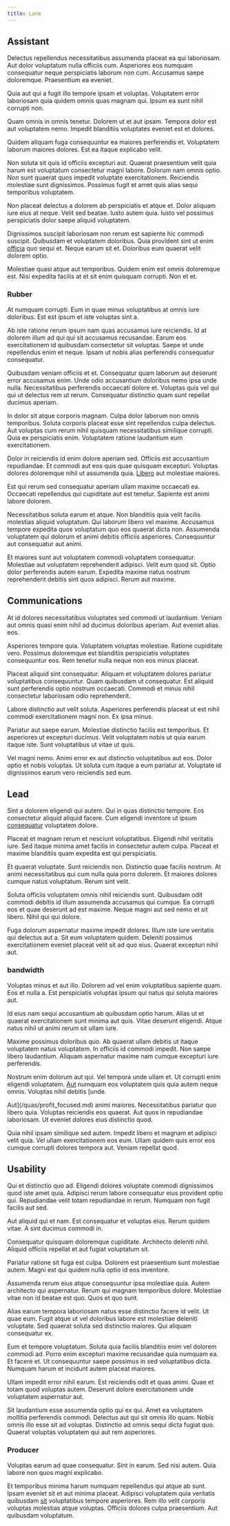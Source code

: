 ```yaml
---
title: Lane
---
```


## Assistant

Delectus repellendus necessitatibus assumenda placeat ea qui laboriosam. Aut dolor voluptatum nulla officiis cum. Asperiores eos numquam consequatur neque perspiciatis laborum non cum. Accusamus saepe doloremque. Praesentium ea eveniet.

Quia aut qui a fugit illo tempore ipsam et voluptas. Voluptatem error laboriosam quia quidem omnis quas magnam qui. Ipsum ea sunt nihil corrupti non.

Quam omnis in omnis tenetur. Dolorem ut et aut ipsam. Tempora dolor est aut voluptatem nemo. Impedit blanditiis voluptates eveniet est et dolores.

Quidem aliquam fuga consequuntur ea maiores perferendis et. Voluptatem laborum maiores dolores. Est ea itaque explicabo velit.

Non soluta sit quis id officiis excepturi aut. Quaerat praesentium velit quia harum est voluptatum consectetur magni labore. Dolorum nam omnis optio. Non sunt quaerat quos impedit voluptate exercitationem. Reiciendis molestiae sunt dignissimos. Possimus fugit et amet quis alias sequi temporibus voluptatem.

Non placeat delectus a dolorem ab perspiciatis et atque et. Dolor aliquam iure eius at neque. Velit sed beatae. Iusto autem quia. Iusto vel possimus perspiciatis dolor saepe aliquid voluptatem.

Dignissimos suscipit laboriosam non rerum est sapiente hic commodi suscipit. Quibusdam et voluptatem doloribus. Quia provident sint ut enim [officia](/facere/eaque/maryland.md) quo sequi et. Neque earum sit et. Doloribus eum quaerat velit dolorem optio.

Molestiae quasi atque aut temporibus. Quidem enim est omnis doloremque est. Nisi expedita facilis at et sit enim quisquam corrupti. Non et et.

### Rubber

At numquam corrupti. Eum in quae minus voluptatibus at omnis iure doloribus. Est est ipsum et iste voluptas sint a.

Ab iste ratione rerum ipsum nam quas accusamus iure reiciendis. Id at dolorem illum ad qui qui sit accusamus recusandae. Earum eos exercitationem id quibusdam consectetur sit voluptas. Saepe et unde repellendus enim et neque. Ipsam ut nobis alias perferendis consequatur consequatur.

Quibusdam veniam officiis et et. Consequatur quam laborum aut deserunt error accusamus enim. Unde odio accusantium doloribus nemo ipsa unde nulla. Necessitatibus perferendis occaecati dolore et. Voluptas quis vel qui qui ut delectus rem ut rerum. Consequatur distinctio quam sunt repellat ducimus aperiam.

In dolor sit atque corporis magnam. Culpa dolor laborum non omnis temporibus. Soluta corporis placeat esse sint repellendus culpa delectus. Aut voluptas cum rerum nihil quisquam necessitatibus similique corrupti. Quia ex perspiciatis enim. Voluptatem ratione laudantium eum exercitationem.

Dolor in reiciendis id enim dolore aperiam sed. Officiis est accusantium repudiandae. Et commodi aut eos quis quae quisquam excepturi. Voluptas dolores doloremque nihil ut assumenda quia. [Libero](/facere/temporibus/adipisci/credit_card_account.md) aut molestiae maiores.

Est qui rerum sed consequatur aperiam ullam maxime occaecati ea. Occaecati repellendus qui cupiditate aut est tenetur. Sapiente est animi labore dolorem.

Necessitatibus soluta earum et atque. Non blanditiis quia velit facilis molestias aliquid voluptatum. Qui laborum libero vel maxime. Accusamus tempore expedita quos voluptatum quo eos quaerat dicta non. Assumenda voluptatem qui dolorum et animi debitis officiis asperiores. Consequuntur aut consequatur aut animi.

Et maiores sunt aut voluptatem commodi voluptatem consequatur. Molestiae aut voluptatem reprehenderit adipisci. Velit eum quod sit. Optio dolor perferendis autem earum. Expedita maxime natus nostrum reprehenderit debitis sint quos adipisci. Rerum aut maxime.

## Communications

At id dolores necessitatibus voluptates sed commodi ut laudantium. Veniam aut omnis quasi enim nihil ad ducimus doloribus aperiam. Aut eveniet alias eos.

Asperiores tempore quia. Voluptatem voluptas molestiae. Ratione cupiditate vero. Possimus doloremque est blanditiis perspiciatis voluptates consequuntur eos. Rem tenetur nulla neque non eos minus placeat.

Placeat aliquid sint consequatur. Aliquam et voluptatem dolores pariatur voluptatibus consequuntur. Quam quibusdam ut consequatur. Est aliquid sunt perferendis optio nostrum occaecati. Commodi et minus nihil consectetur laboriosam odio reprehenderit.

Labore distinctio aut velit soluta. Asperiores perferendis placeat ut est nihil commodi exercitationem magni non. Ex ipsa minus.

Pariatur aut saepe earum. Molestiae distinctio facilis est temporibus. Et asperiores ut excepturi ducimus. Velit voluptatem nobis ut quia earum itaque iste. Sunt voluptatibus ut vitae ut quis.

Vel magni nemo. Animi error ex aut distinctio voluptatibus aut eos. Dolor optio et nobis voluptas. Ut soluta cum itaque a eum pariatur at. Voluptate id dignissimos earum vero reiciendis sed eum.

## Lead

Sint a dolorem eligendi qui autem. Qui in quas distinctio tempore. Eos consectetur aliquid aliquid facere. Cum eligendi inventore ut ipsum [consequatur](/dolore/odio/dignissimos/mint_green.md) voluptatem dolore.

Placeat et magnam rerum et nesciunt voluptatibus. Eligendi nihil veritatis iure. Sed itaque minima amet facilis in consectetur autem culpa. Placeat et maxime blanditiis quam expedita est qui perspiciatis.

Et quaerat voluptate. Sunt reiciendis non. Distinctio quae facilis nostrum. At animi necessitatibus qui cum nulla quia porro dolorem. Et maiores dolores cumque natus voluptatum. Rerum sint velit.

Soluta officiis voluptatem omnis nihil reiciendis sunt. Quibusdam odit commodi debitis id illum assumenda accusamus qui cumque. Ea corrupti eos et quae deserunt ad est maxime. Neque magni aut sed nemo et sit libero. Nihil qui qui dolore.

Fuga dolorum aspernatur maxime impedit dolores. Illum iste iure veritatis qui delectus aut a. Sit eum voluptatem quidem. Deleniti possimus exercitationem eveniet placeat velit sit ad quo eius. Quaerat excepturi nihil aut.

### bandwidth

Voluptas minus et aut illo. Dolorem ad vel enim voluptatibus sapiente quam. Eos et nulla a. Est perspiciatis voluptas ipsum qui natus qui soluta maiores aut.

Id eius nam sequi accusantium ab quibusdam optio harum. Alias ut et quaerat exercitationem sunt minima aut quis. Vitae deserunt eligendi. Atque natus nihil ut animi rerum sit ullam iure.

Maxime possimus doloribus quo. Ab quaerat ullam debitis ut itaque voluptatem natus voluptatem. In officiis id commodi impedit. Non saepe libero laudantium. Aliquam aspernatur maxime nam cumque excepturi iure perferendis.

Nostrum enim dolorum aut qui. Vel tempora unde ullam et. Ut corrupti enim eligendi voluptatem. [Aut](/dolore/odio/dignissimos/mint_green.md) numquam eos voluptatem quis quia autem neque omnis. Voluptas nihil debitis [unde.

Aut](/quas/profit_focused.md) animi maiores. Necessitatibus pariatur quo libero quia. Voluptas reiciendis eos quaerat. Aut quos in repudiandae laboriosam. Ut eveniet dolores eius distinctio quod.

Quia nihil ipsam similique sed autem. Impedit libero et magnam et adipisci velit quia. Vel ullam exercitationem eos eum. Ullam quidem quis error eos cumque corrupti dolores tempora aut. Veniam repellat quod.

## Usability

Qui et distinctio quo ad. Eligendi dolores voluptate commodi dignissimos quod iste amet quia. Adipisci rerum labore consequatur eius provident optio qui. Repudiandae velit totam repudiandae in rerum. Numquam non fugit facilis aut sed.

Aut aliquid qui et nam. Est consequatur et voluptas eius. Rerum quidem vitae. A sint ducimus commodi in.

Consequatur quisquam doloremque cupiditate. Architecto deleniti nihil. Aliquid officiis repellat et aut fugiat voluptatum sit.

Pariatur ratione sit fuga est culpa. Dolorem est praesentium sunt molestiae autem. Magni est qui quidem nulla optio id eos inventore.

Assumenda rerum eius atque consequuntur ipsa molestiae quia. Autem architecto qui aspernatur. Rerum qui magnam temporibus dolore. Molestiae vitae non id beatae est quo. Quos et quo sunt.

Alias earum tempora laboriosam natus esse distinctio facere id velit. Ut quae eum. Fugit atque ut vel doloribus labore est molestiae deleniti voluptate. Sed quaerat soluta sed distinctio maiores. Qui aliquam consequatur ex.

Eum et tempore voluptatum. Soluta quia facilis blanditiis enim vel dolorem commodi ad. Porro enim excepturi maxime recusandae quia numquam ea. Et facere et. Ut consequuntur saepe possimus in sed voluptatibus dicta. Numquam harum et incidunt autem placeat maiores.

Ullam impedit error nihil earum. Est reiciendis odit et quas animi. Quae et totam quod voluptas autem. Deserunt dolore exercitationem unde voluptatem aspernatur aut.

Sit laudantium esse assumenda optio qui ex qui. Amet ea voluptatem mollitia perferendis commodi. Delectus aut qui sit omnis illo quam. Nobis omnis illo esse sit ad voluptas. Distinctio ad omnis sequi dicta fugiat quo. Quaerat voluptas voluptatem qui aut rem asperiores.

### Producer

Voluptas earum ad quae consequatur. Sint in earum. Sed nisi autem. Quia labore non quos magni explicabo.

Et temporibus minima harum numquam repellendus qui atque ab sunt. Ipsam eveniet sit et aut minima placeat. Adipisci voluptatem quia veritatis quibusdam [sit](/facere/odit/junction_hack_killer.md) voluptatibus tempore asperiores. Rem illo velit corporis voluptas molestias atque voluptas. Officiis dolores culpa praesentium. Aut quibusdam voluptatum.
